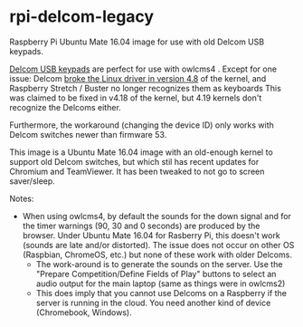 # rpi-delcom-legacy
Raspberry Pi Ubuntu Mate 16.04 image for use with old Delcom USB keypads.

[Delcom USB keypads](https://www.delcomproducts.com/productdetails.asp?PartNumber=706502-5M) are perfect for use with owlcms4 .
Except for one issue: Delcom [broke the Linux driver in version 4.8](http://www.delcomproducts.com/webnote.asp?id=3) of the kernel, and Raspberry Stretch / Buster no longer recognizes them as keyboards
This was claimed to be fixed in v4.18 of the kernel, but 4.19 kernels don't recognize the Delcoms either.

Furthermore, the workaround (changing the device ID) only works with Delcom switches newer than firmware 53.

This image is a Ubuntu Mate 16.04 image with an old-enough kernel to support old Delcom switches, but which stil has recent updates for Chromium and TeamViewer.  It has been tweaked to not go to screen saver/sleep.

Notes:
  * When using owlcms4, by default the sounds for the down signal and for the timer warnings (90, 30 and 0 seconds) are produced by the browser.  Under Ubuntu Mate 16.04 for Rasberry Pi, this doesn't work (sounds are late and/or distorted). The issue does not occur on other OS (Raspbian, ChromeOS, etc.) but none of these work with older Delcoms.
    * The work-around is to generate the sounds on the server.  Use the "Prepare Competition/Define Fields of Play" buttons to select an audio output for the main laptop (same as things were in owlcms2)
    * This does imply that you cannot use Delcoms on a Raspberry if the server is running in the cloud. You need another kind of device (Chromebook, Windows).
